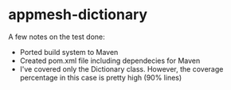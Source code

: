 # appmesh-dictionary

A few notes on the test done:

- Ported build system to Maven
- Created pom.xml file including dependecies for Maven
- I've covered only the Dictionary class. However, the coverage percentage in this case is pretty high (90% lines)
